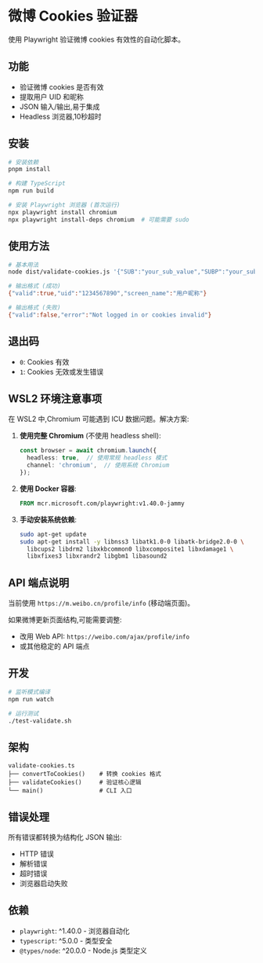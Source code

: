 # 微博 Cookies 验证器

使用 Playwright 验证微博 cookies 有效性的自动化脚本。

## 功能

- 验证微博 cookies 是否有效
- 提取用户 UID 和昵称
- JSON 输入/输出,易于集成
- Headless 浏览器,10秒超时

## 安装

```bash
# 安装依赖
pnpm install

# 构建 TypeScript
npm run build

# 安装 Playwright 浏览器 (首次运行)
npx playwright install chromium
npx playwright install-deps chromium  # 可能需要 sudo
```

## 使用方法

```bash
# 基本用法
node dist/validate-cookies.js '{"SUB":"your_sub_value","SUBP":"your_subp_value"}'

# 输出格式 (成功)
{"valid":true,"uid":"1234567890","screen_name":"用户昵称"}

# 输出格式 (失败)
{"valid":false,"error":"Not logged in or cookies invalid"}
```

## 退出码

- `0`: Cookies 有效
- `1`: Cookies 无效或发生错误

## WSL2 环境注意事项

在 WSL2 中,Chromium 可能遇到 ICU 数据问题。解决方案:

1. **使用完整 Chromium** (不使用 headless shell):
   ```typescript
   const browser = await chromium.launch({
     headless: true,  // 使用常规 headless 模式
     channel: 'chromium',  // 使用系统 Chromium
   });
   ```

2. **使用 Docker 容器**:
   ```dockerfile
   FROM mcr.microsoft.com/playwright:v1.40.0-jammy
   ```

3. **手动安装系统依赖**:
   ```bash
   sudo apt-get update
   sudo apt-get install -y libnss3 libatk1.0-0 libatk-bridge2.0-0 \
     libcups2 libdrm2 libxkbcommon0 libxcomposite1 libxdamage1 \
     libxfixes3 libxrandr2 libgbm1 libasound2
   ```

## API 端点说明

当前使用 `https://m.weibo.cn/profile/info` (移动端页面)。

如果微博更新页面结构,可能需要调整:
- 改用 Web API: `https://weibo.com/ajax/profile/info`
- 或其他稳定的 API 端点

## 开发

```bash
# 监听模式编译
npm run watch

# 运行测试
./test-validate.sh
```

## 架构

```
validate-cookies.ts
├── convertToCookies()    # 转换 cookies 格式
├── validateCookies()     # 验证核心逻辑
└── main()                # CLI 入口
```

## 错误处理

所有错误都转换为结构化 JSON 输出:
- HTTP 错误
- 解析错误
- 超时错误
- 浏览器启动失败

## 依赖

- `playwright`: ^1.40.0 - 浏览器自动化
- `typescript`: ^5.0.0 - 类型安全
- `@types/node`: ^20.0.0 - Node.js 类型定义
